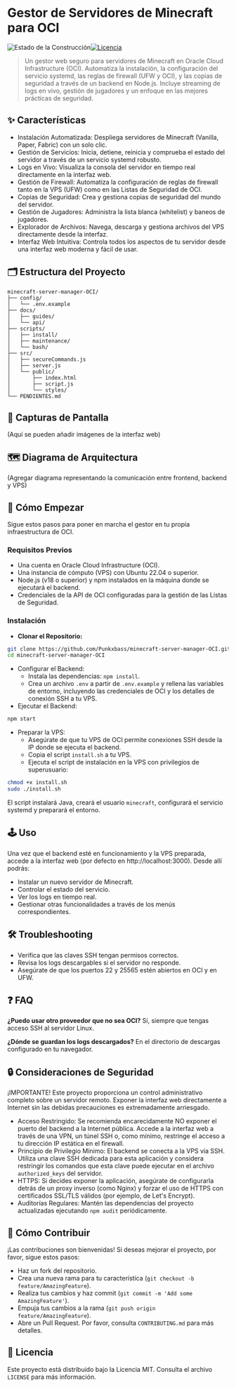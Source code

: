 # Gestor de Servidores de Minecraft para OCI
![Estado de la Construcción](...)[![Licencia](https://img.shields.io/badge/License-MIT-yellow.svg)](https://opensource.org/licenses/MIT)
> Un gestor web seguro para servidores de Minecraft en Oracle Cloud Infrastructure (OCI). Automatiza la instalación, la configuración del servicio systemd, las reglas de firewall (UFW y OCI), y las copias de seguridad a través de un backend en Node.js. Incluye streaming de logs en vivo, gestión de jugadores y un enfoque en las mejores prácticas de seguridad.
> 
## ✨ Características
 * Instalación Automatizada: Despliega servidores de Minecraft (Vanilla, Paper, Fabric) con un solo clic.
 * Gestión de Servicios: Inicia, detiene, reinicia y comprueba el estado del servidor a través de un servicio systemd robusto.
 * Logs en Vivo: Visualiza la consola del servidor en tiempo real directamente en la interfaz web.
 * Gestión de Firewall: Automatiza la configuración de reglas de firewall tanto en la VPS (UFW) como en las Listas de Seguridad de OCI.
 * Copias de Seguridad: Crea y gestiona copias de seguridad del mundo del servidor.
 * Gestión de Jugadores: Administra la lista blanca (whitelist) y baneos de jugadores.
 * Explorador de Archivos: Navega, descarga y gestiona archivos del VPS directamente desde la interfaz.
* Interfaz Web Intuitiva: Controla todos los aspectos de tu servidor desde una interfaz web moderna y fácil de usar.
## 🗂️ Estructura del Proyecto
```
minecraft-server-manager-OCI/
├── config/
│   └── .env.example
├── docs/
│   ├── guides/
│   └── api/
├── scripts/
│   ├── install/
│   ├── maintenance/
│   └── bash/
├── src/
│   ├── secureCommands.js
│   ├── server.js
│   └── public/
│       ├── index.html
│       ├── script.js
│       └── styles/
└── PENDIENTES.md
```
## 📸 Capturas de Pantalla
(Aquí se pueden añadir imágenes de la interfaz web)
## 🗺️ Diagrama de Arquitectura
(Agregar diagrama representando la comunicación entre frontend, backend y VPS)
## 🚀 Cómo Empezar
Sigue estos pasos para poner en marcha el gestor en tu propia infraestructura de OCI.
### Requisitos Previos
 * Una cuenta en Oracle Cloud Infrastructure (OCI).
 * Una instancia de cómputo (VPS) con Ubuntu 22.04 o superior.
 * Node.js (v18 o superior) y npm instalados en la máquina donde se ejecutará el backend.
 * Credenciales de la API de OCI configuradas para la gestión de las Listas de Seguridad.
### Instalación
 * **Clonar el Repositorio:**
```bash
git clone https://github.com/Punkxbass/minecraft-server-manager-OCI.git
cd minecraft-server-manager-OCI
```
 * Configurar el Backend:
   * Instala las dependencias: `npm install`.
   * Crea un archivo `.env` a partir de `.env.example` y rellena las variables de entorno, incluyendo las credenciales de OCI y los detalles de conexión SSH a tu VPS.
 * Ejecutar el Backend:
```bash
npm start
```
 * Preparar la VPS:
   * Asegúrate de que tu VPS de OCI permite conexiones SSH desde la IP donde se ejecuta el backend.
   * Copia el script `install.sh` a tu VPS.
   * Ejecuta el script de instalación en la VPS con privilegios de superusuario:
```bash
chmod +x install.sh
sudo ./install.sh
```
   El script instalará Java, creará el usuario `minecraft`, configurará el servicio systemd y preparará el entorno.
## 🕹️ Uso
Una vez que el backend esté en funcionamiento y la VPS preparada, accede a la interfaz web (por defecto en http://localhost:3000). Desde allí podrás:
 * Instalar un nuevo servidor de Minecraft.
 * Controlar el estado del servicio.
 * Ver los logs en tiempo real.
 * Gestionar otras funcionalidades a través de los menús correspondientes.
## 🛠️ Troubleshooting
* Verifica que las claves SSH tengan permisos correctos.
* Revisa los logs descargables si el servidor no responde.
* Asegúrate de que los puertos 22 y 25565 estén abiertos en OCI y en UFW.
## ❓ FAQ
**¿Puedo usar otro proveedor que no sea OCI?**
Sí, siempre que tengas acceso SSH al servidor Linux.

**¿Dónde se guardan los logs descargados?**
En el directorio de descargas configurado en tu navegador.
## 🔒 Consideraciones de Seguridad
¡IMPORTANTE! Este proyecto proporciona un control administrativo completo sobre un servidor remoto. Exponer la interfaz web directamente a Internet sin las debidas precauciones es extremadamente arriesgado.
 * Acceso Restringido: Se recomienda encarecidamente NO exponer el puerto del backend a la Internet pública. Accede a la interfaz web a través de una VPN, un túnel SSH o, como mínimo, restringe el acceso a tu dirección IP estática en el firewall.
 * Principio de Privilegio Mínimo: El backend se conecta a la VPS vía SSH. Utiliza una clave SSH dedicada para esta aplicación y considera restringir los comandos que esta clave puede ejecutar en el archivo `authorized_keys` del servidor.
 * HTTPS: Si decides exponer la aplicación, asegúrate de configurarla detrás de un proxy inverso (como Nginx) y forzar el uso de HTTPS con certificados SSL/TLS válidos (por ejemplo, de Let's Encrypt).
 * Auditorías Regulares: Mantén las dependencias del proyecto actualizadas ejecutando `npm audit` periódicamente.
## 🤝 Cómo Contribuir
¡Las contribuciones son bienvenidas! Si deseas mejorar el proyecto, por favor, sigue estos pasos:
 * Haz un fork del repositorio.
 * Crea una nueva rama para tu característica (`git checkout -b feature/AmazingFeature`).
 * Realiza tus cambios y haz commit (`git commit -m 'Add some AmazingFeature'`).
 * Empuja tus cambios a la rama (`git push origin feature/AmazingFeature`).
 * Abre un Pull Request.
Por favor, consulta `CONTRIBUTING.md` para más detalles.
## 📄 Licencia
Este proyecto está distribuido bajo la Licencia MIT. Consulta el archivo `LICENSE` para más información.
